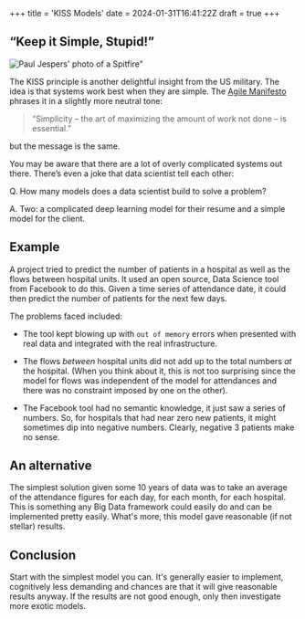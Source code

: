 +++
title = 'KISS Models'
date = 2024-01-31T16:41:22Z
draft = true
+++

## “Keep it Simple, Stupid!”

![Paul Jespers' photo of a Spitfire"](/img/blog/KISS.jpg)

The KISS principle is another delightful insight from the US military. The idea is that systems work best when they are simple. The [Agile Manifesto](https://agilemanifesto.org/) phrases it in a slightly more neutral tone:

> “Simplicity – the art of maximizing the amount of work not done – is essential.”

but the message is the same. 

You may be aware that there are a lot of overly complicated systems out there. There’s even a joke that data scientist tell each other: 

Q. How many models does a data scientist build to solve a problem?

A. Two: a complicated deep learning model for their resume and a simple model for the client.

## Example

A project tried to predict the number of patients in a hospital as well as the flows between hospital units.
It used an open source, Data Science tool from Facebook to do this.
Given a time series of attendance date, it could then predict the number of patients for the next few days. 

The problems faced included:

- The tool kept blowing up with `out of memory` errors when presented with real data and integrated with the real infrastructure.

- The flows *between* hospital units did not add up to the total numbers *at* the hospital. (When you think about it, this is not too surprising since the model for flows was independent of the model for attendances and there was no constraint imposed by one on the other).

- The Facebook tool had no semantic knowledge, it just saw a series of numbers. So, for hospitals that had near zero new patients, it might sometimes dip into negative numbers. Clearly, negative 3 patients make no sense.

## An alternative

The simplest solution given some 10 years of data was to take an average of the attendance figures for each day, for each month, for each hospital. 
This is something any Big Data framework could easily do and can be implemented pretty easily.
What's more, this model gave reasonable (if not stellar) results.

## Conclusion

Start with the simplest model you can. It's generally easier to implement, cognitively less demanding and chances are that it will give reasonable results anyway. If the results are not good enough, only then investigate more exotic models.
